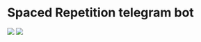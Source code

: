 # Spaced Repetition telegram bot
<a href="https://codeclimate.com/github/frostmark/spaced_repetition_telegram_bot"><img src="https://codeclimate.com/github/frostmark/spaced_repetition_telegram_bot/badges/gpa.svg" /></a> <a href="https://codeclimate.com/github/frostmark/spaced_repetition_telegram_bot"><img src="https://codeclimate.com/github/frostmark/spaced_repetition_telegram_bot/badges/issue_count.svg" /></a>
